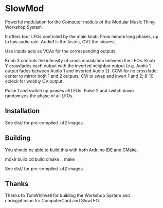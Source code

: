SlowMod
=======

Powerful modulation for the Computer module of the Modular Music Thing Workshop
System.

It offers four LFOs controled by the main knob. From minute long phases, up to
low audio rate. Audio1 is the fastes, CV2 the slowest.

Use inputs acts as VCAs for the corresponding outputs.

Knob X controls the intensity of cross modulation between the LFOs. Knob Y
crossfades each output with the inverted neighbor output (e.g. Audio 1 output
fades between Audio 1 and inverted Audio 2). CCW for no crossfade; center to
mirror both 1 and 2 outputs; CW to swap and invert 1 and 2; 8-10 oclock for
wobbly CV output.

Pulse 1 and switch up pauses all LFOs.
Pulse 2 and switch down randomizes the phase of all LFOs.


Installation
------------

See dist/ for pre-compiled .uf2 images.

Building
--------

You should be able to build this with both Arduino IDE and CMake.

mdkir build
cd build
cmake ..
make

See dist/ for pre-compiled .uf2 images.


Thanks
------

Thanks to TomWhitwell for building the Workshop System and chrisgjohnson for ComputerCard and SlowLFO.
